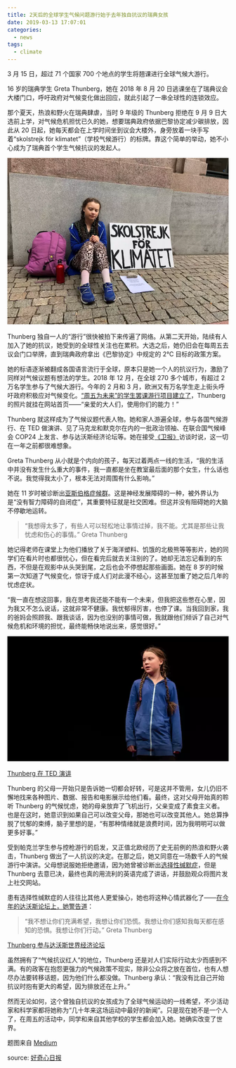 ```yaml
---
title: 2天后的全球学生气候问题游行始于去年独自抗议的瑞典女孩
date: 2019-03-13 17:07:01
categories:
  - news
tags:
  - climate
---
```


3 月 15 日，超过 71 个国家 700 个地点的学生将翘课进行全球气候大游行。

16 岁的瑞典学生 Greta Thunberg，她在 2018 年 8 月 20 日逃课坐在了瑞典议会大楼门口，呼吁政府对气候变化做出回应，就此引起了一串全球性的连锁效应。

那个夏天，热浪和野火在瑞典肆虐，当时 9 年级的 Thunberg 拒绝在 9 月 9 日大选前上学，对气候危机担忧已久的她，想要瑞典政府依据巴黎协定减少碳排放，因此从 20 日起，她每天都会在上学时间坐到议会大楼外，身旁放着一块手写着“skolstrejk för klimatet”（学校气候游行）的标牌。靠这个简单的举动，她不小心成为了瑞典首个学生气候抗议的发起人。

![img](../images/20190313015259oWZiARsmKvG6Cn2x.jpeg-WebpWebW640)

Thunberg 独自一人的“游行”很快被拍下来传遍了网络。从第二天开始，陆续有人加入了她的抗议，她受到的全球性关注也在累积。大选之后，她仍旧会在每周五去议会门口举牌，直到瑞典政府拿出《巴黎协定》中规定的 2℃ 目标的政策方案。

她的标语逐渐被翻成各国语言流行于全球，原本只是她一个人的抗议行为，激励了同样对气候议题有想法的学生。2018 年 12 月，在全球 270 多个城市，有超过 2 万名学生参与了气候大游行。今年的 2 月和 3 月，欧洲又有万名学生走上街头呼吁政府积极应对气候变化。[“周五为未来”的学生罢课游行项目建立了](https://www.fridaysforfuture.org/)，Thunberg 的照片就挂在网站首页——“亲爱的大人们，使用你们的能力！”

Thunberg 就这样成为了气候议题代表人物。她和家人游遍全球，参与各国气候游行、在 TED 做演讲、见了马克龙和默克尔在内的一批政治领袖、在联合国气候峰会 COP24 上发言、参与达沃斯经济论坛等。她在接受[《卫报》](https://www.theguardian.com/world/2019/mar/11/greta-thunberg-schoolgirl-climate-change-warrior-some-people-can-let-things-go-i-cant)访谈时说，这一切在一年之前都很难想象。

Greta Thunberg 从小就是个内向的孩子，每天过着两点一线的生活，“我的生活中并没有发生什么重大的事件，我一直都是坐在教室最后面的那个女生，什么话也不说。我觉得我太小了，根本无法对周围有什么影响。” 

她在 11 岁时被诊断出[亚斯伯格症候群](https://zh.wikipedia.org/wiki/亞斯伯格症候群)。这是神经发展障碍的一种，被外界认为是“没有智力障碍的自闭症”，其重要特征就是社交困难。但这并没有阻碍她的大脑不停歇地运转。

> “我想得太多了，有些人可以轻松地让事情过掉，我不能。尤其是那些让我忧虑和伤心的事情。”
> Greta Thunberg

她记得老师在课堂上为他们播放了关于海洋塑料、饥饿的北极熊等等影片，她的同学们在看片时也都很忧心，但在看完后就去关注别的了。她却无法忘记看到的东西，不但是在观影中从头哭到尾，之后也会不停想起那些画面。她在 8 岁的时候第一次知道了气候变化，惊讶于成人们对此漫不经心，这甚至加重了她之后几年的忧虑症状。

“我一直在想这回事，我在思考我还能不能有一个未来，但我把这些憋在心里，因为我又不怎么说话，这就非常不健康。我忧郁得厉害，也停了课。当我回到家，我的爸妈会照顾我、跟我谈话，因为也没别的事情可做，我就跟他们倾诉了自己对气候危机和环境的担忧，最终能畅快地说出来，感觉很好。”

![img](../images/20190313015733ZgI1pFRwjWs0tze3.jpg-WebpWebW640)

[Thunberg 在 TED 演讲](https://www.ted.com/talks/greta_thunberg_the_disarming_case_to_act_right_now_on_climate)

Thunberg 的父母一开始只是告诉她一切都会好转，可是这并不管用，女儿仍旧不懈地找来各种图片、数据、报告和电影展示给他们看。最终，这对父母开始真的聆听 Thunberg 的气候忧虑，她的母亲放弃了飞机出行，父亲变成了素食主义者。也是在这时，她意识到如果自己可以改变父母，那她也可以改变其他人。她总算挣脱了忧郁的束缚，脑子里想的是，“有那种情绪就是浪费时间，因为我明明可以做更多好事。”

受到帕克兰学生参与控枪游行的启发，又正值北欧经历了史无前例的热浪和野火袭击，Thunberg 做出了一人抗议的决定。在那之后，她又同意在一场数千人的气候游行中演讲。父母想说服她拒绝邀请，因为她曾被诊断出[选择性缄默症](https://zh.wikipedia.org/wiki/选择性缄默症)，但是 Thunberg 去意已决，最终也真的用流利的英语完成了讲话，并鼓励观众将图片发上社交网站。

患有选择性缄默症的人往往比其他人更爱操心，她也将这种心情武器化了——[在今年的达沃斯论坛上，她警告道](https://www.theguardian.com/science/video/2019/jan/25/i-want-you-to-panic-16-year-old-greta-thunberg-issues-climate-warning-at-davos-video)：

> “我不想让你们充满希望，我想让你们恐慌。我想让你们感知我每天都在感知的恐惧。我想让你们行动。”
> Greta Thunberg

[Thunberg 参与达沃斯世界经济论坛](https://www.theguardian.com/science/video/2019/jan/25/i-want-you-to-panic-16-year-old-greta-thunberg-issues-climate-warning-at-davos-video)

虽然拥有了“气候抗议红人”的地位，Thunberg 还是对人们实际行动太少而感到不满。有的政客在抱怨更强力的气候政策不现实，除非公众将之放在首位，也有人想尽办法要转移话题，因为他们什么都没做。Thunberg 承认：“我没有比自己开始抗议时抱有更大的希望，因为排放还在上升。”

然而无论如何，这个曾独自抗议的女孩成为了全球气候运动的一线希望，不少活动家和科学家都将她称为“几十年来这场运动中最好的新闻”。只是现在她不是一个人了，在周五的活动中，同学和来自其他学校的学生都会加入她。她确实改变了世界。

题图来自 [Medium](https://medium.com/wedonthavetime/this-15-year-old-girl-breaks-swedish-law-for-the-climate-d1a48ab97e3a)

source: [好奇心日报](www.qdaily.com/articles/62005.html)
